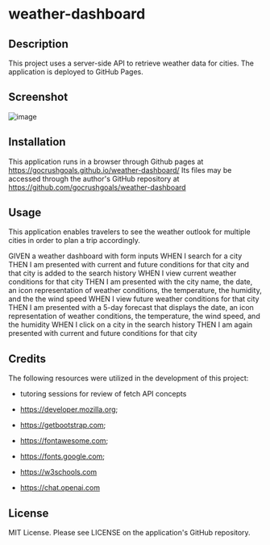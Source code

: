 # weather-dashboard

## Description

This project uses a server-side API to retrieve weather data for cities. The application is deployed to GitHub Pages.

## Screenshot
![image](https://github.com/gocrushgoals/weather-dashboard/assets/157322992/6cf36277-68c9-4f78-8160-fbc10daa0e0a)


## Installation

This application runs in a browser through Github pages at https://gocrushgoals.github.io/weather-dashboard/ 
Its files may be accessed through the author's GitHub repository at https://github.com/gocrushgoals/weather-dashboard 

## Usage

This application enables travelers to see the weather outlook for multiple cities in order to plan a trip accordingly.

GIVEN a weather dashboard with form inputs
WHEN I search for a city
THEN I am presented with current and future conditions for that city and that city is added to the search history
WHEN I view current weather conditions for that city
THEN I am presented with the city name, the date, an icon representation of weather conditions, the temperature, the humidity, and the the wind speed
WHEN I view future weather conditions for that city
THEN I am presented with a 5-day forecast that displays the date, an icon representation of weather conditions, the temperature, the wind speed, and the humidity
WHEN I click on a city in the search history
THEN I am again presented with current and future conditions for that city

## Credits

The following resources were utilized in the development of this project:

* tutoring sessions for review of fetch API concepts

* https://developer.mozilla.org;

* https://getbootstrap.com;

* https://fontawesome.com;

* https://fonts.google.com;

* https://w3schools.com
  
* https://chat.openai.com

## License
MIT License. Please see LICENSE on the application's GitHub repository.
